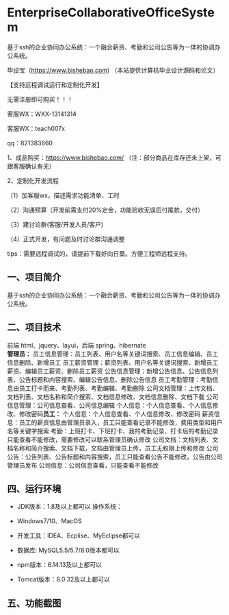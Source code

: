 # EnterpriseCollaborativeOfficeSystem
 基于ssh的企业协同办公系统：一个融合薪资、考勤和公司公告等为一体的协调办公系统。

毕设宝（https://www.bishebao.com) （本站提供计算机毕业设计源码和论文）

【支持远程调试运行和定制化开发】

无需注册即可购买！！！

客服WX：WXX-13141314

客服WX：teach007x

qq：821383660


1、成品购买：https://www.bishebao.com/ （注：部分商品在库存还未上架，可跟客服确认有无）

2、定制化开发流程

（1）加客服wx，描述需求功能清单、工时

（2）沟通预算（开发前需支付20%定金，功能验收无误后付尾款，交付）

（3）建讨论群(客服/开发人员/客户)

（4）正式开发，有问题及时讨论群沟通调整

tips：需要远程调试的，请提前下载好向日葵。方便工程师远程支持。
<h2>一、项目简介</h2>
基于ssh的企业协同办公系统：一个融合薪资、考勤和公司公告等为一体的协调办公系统。
<h2>二、项目技术</h2>
前端 html、jquery、layui，后端 spring、hibernate
<div class="markdown-heading" dir="auto">
<div class="markdown-heading" dir="auto"><strong>管理员：</strong>
员工信息管理：员工列表、用户名等关键词搜索、员工信息编辑、员工信息删除、新增员工
员工薪资管理：薪资列表、用户名等关键词搜索、新增员工薪资、编辑员工薪资、删除员工薪资
公告信息管理：新增公告信息、公告信息列表、公告标题和内容搜索、编辑公告信息、删除公告信息
员工考勤管理：考勤信息由员工打卡而来、考勤列表、考勤编辑、考勤删除
公司文档管理：上传文档、文档列表、文档名称和简介搜索、文档信息修改、文档信息删除、文档下载
公司信息管理：公司信息查看、公司信息编辑
个人信息：个人信息查看、个人信息修改、修改密码<strong>员工：</strong>
个人信息：个人信息查看、个人信息修改、修改密码
薪资信息：员工的薪资信息由管理员录入，员工只能查看记录不能修改，费用类型和用户名等关键字搜索
考勤：上班打卡、下班打卡、我的考勤记录、打卡后的考勤记录只能查看不能修改，需要修改可以联系管理员确认修改
公司文档：文档列表、文档名称和简介搜索、文档下载，文档由管理员上传，员工无权限上传和修改
公司公告：公告列表、公告标题和内容搜索，员工只能查看公告不能修改，公告由公司管理员发布
公司信息：公司信息查看，只能查看不能修改</div>
</div>
<h2>四、运行环境</h2>
<ul dir="auto">
 	<li>
<p dir="auto">JDK版本：1.8及以上都可以 操作系统：</p>
</li>
 	<li>
<p dir="auto">Windows7/10、MacOS</p>
</li>
 	<li>
<p dir="auto">开发工具：IDEA、Ecplise、MyEclipse都可以</p>
</li>
 	<li>
<p dir="auto">数据库: MySQL5.5/5.7/8.0版本都可以</p>
</li>
 	<li>
<p dir="auto">npm版本：6.14.13及以上都可以</p>
</li>
 	<li>
<p dir="auto">Tomcat版本：8.0.32及以上都可以</p>
</li>
</ul>
<h2>五、功能截图</h2>
<img class="aligncenter size-full wp-image" src="https://www.bishebao.com/wp-content/uploads/2024/07/Java毕业设计-基于ssh的企业协同办公系统/result/image_1_1.png" alt="" />
<img class="aligncenter size-full wp-image" src="https://www.bishebao.com/wp-content/uploads/2024/07/Java毕业设计-基于ssh的企业协同办公系统/result/image_2_2.png" alt="" />
<img class="aligncenter size-full wp-image" src="https://www.bishebao.com/wp-content/uploads/2024/07/Java毕业设计-基于ssh的企业协同办公系统/result/image_3_3.png" alt="" />
<img class="aligncenter size-full wp-image" src="https://www.bishebao.com/wp-content/uploads/2024/07/Java毕业设计-基于ssh的企业协同办公系统/result/image_4_4.png" alt="" />
<img class="aligncenter size-full wp-image" src="https://www.bishebao.com/wp-content/uploads/2024/07/Java毕业设计-基于ssh的企业协同办公系统/result/image_5_5.png" alt="" />
<img class="aligncenter size-full wp-image" src="https://www.bishebao.com/wp-content/uploads/2024/07/Java毕业设计-基于ssh的企业协同办公系统/result/image_6_6.png" alt="" />
<img class="aligncenter size-full wp-image" src="https://www.bishebao.com/wp-content/uploads/2024/07/Java毕业设计-基于ssh的企业协同办公系统/result/image_7_7.png" alt="" />
<img class="aligncenter size-full wp-image" src="https://www.bishebao.com/wp-content/uploads/2024/07/Java毕业设计-基于ssh的企业协同办公系统/result/image_8_8.png" alt="" />